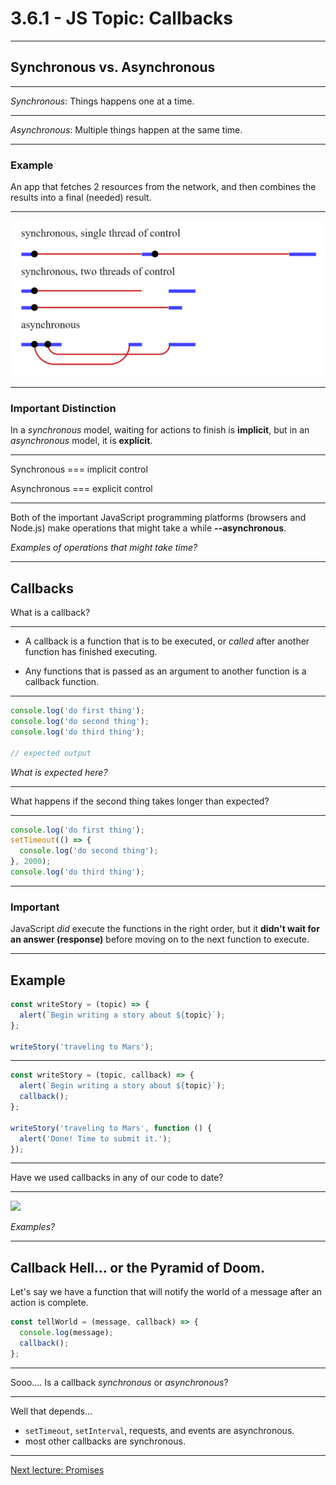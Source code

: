 # 3.6.1 - JS Topic: Callbacks

---

## Synchronous vs. Asynchronous

---

_Synchronous_: Things happens one at a time.

---

_Asynchronous_: Multiple things happen at the same time.

---

### Example

An app that fetches 2 resources from the network, and then combines the results into a final (needed) result.

---

<img src='./assets/async_sync.png' />

---

### Important Distinction

In a _synchronous_ model, waiting for actions to finish is **implicit**, but in an _asynchronous_ model, it is **explicit**.

---

Synchronous === implicit control

Asynchronous === explicit control

---

Both of the important JavaScript programming platforms (browsers and Node.js) make operations that might take a while **--asynchronous**.

_Examples of operations that might take time?_

---

## Callbacks

What is a callback?

---

- A callback is a function that is to be executed, or _called_ after another function has finished executing.

- Any functions that is passed as an argument to another function is a callback function.

---

```js
console.log('do first thing');
console.log('do second thing');
console.log('do third thing');

// expected output
```

_What is expected here?_

---

What happens if the second thing takes longer than expected?

---

```js
console.log('do first thing');
setTimeout(() => {
  console.log('do second thing');
}, 2000);
console.log('do third thing');
```

---

### Important

JavaScript _did_ execute the functions in the right order,
but it **didn't wait for an answer (response)** before moving on to the next function to execute.

---

## Example

```js
const writeStory = (topic) => {
  alert(`Begin writing a story about ${topic}`);
};

writeStory('traveling to Mars');
```

---

```js
const writeStory = (topic, callback) => {
  alert(`Begin writing a story about ${topic}`);
  callback();
};

writeStory('traveling to Mars', function () {
  alert('Done! Time to submit it.');
});
```

---

Have we used callbacks in any of our code to date?

---

<img src='https://media2.giphy.com/media/nFjDu1LjEADh6/giphy.gif' />

_Examples?_

---

## Callback Hell... or the Pyramid of Doom.

Let's say we have a function that will notify the world of a message after an action is complete.

```js
const tellWorld = (message, callback) => {
  console.log(message);
  callback();
};
```

---

Sooo.... Is a callback _synchronous_ or _asynchronous_?

---

Well that depends...

- `setTimeout`, `setInterval`, requests, and events are asynchronous.
- most other callbacks are synchronous.

---

[Next lecture: Promises](../lecture-2-promises)
